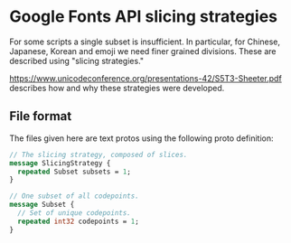 # Google Fonts API slicing strategies

For some scripts a single subset is insufficient. In particular, for Chinese, Japanese, Korean
and emoji we need finer grained divisions. These are described using "slicing strategies."

https://www.unicodeconference.org/presentations-42/S5T3-Sheeter.pdf describes how and why these strategies
were developed.

## File format

The files given here are text protos using the following proto definition:

```proto
// The slicing strategy, composed of slices.
message SlicingStrategy {
  repeated Subset subsets = 1;
}

// One subset of all codepoints.
message Subset {
  // Set of unique codepoints.
  repeated int32 codepoints = 1;
}
```